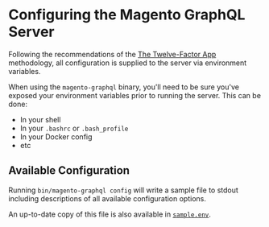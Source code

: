 # Configuring the Magento GraphQL Server

Following the recommendations of the [The Twelve-Factor App](https://12factor.net/config) methodology, all configuration is supplied to the server via environment variables.

When using the `magento-graphql` binary, you'll need to be sure you've exposed your environment variables prior to running the server. This can be done:

-   In your shell
-   In your `.bashrc` or `.bash_profile`
-   In your Docker config
-   etc

## Available Configuration

Running `bin/magento-graphql config` will write a sample file to stdout including descriptions of all available configuration options.

An up-to-date copy of this file is also available in [`sample.env`](../sample.env).
